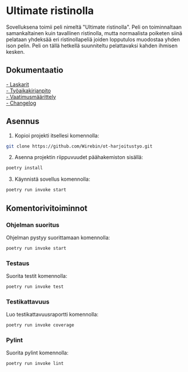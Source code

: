 # Ultimate ristinolla

Sovelluksena toimii peli nimeltä "Ultimate ristinolla".
Peli on toiminnaltaan samankaltainen kuin tavallinen ristinolla, mutta normaalista poiketen siinä pelataan yhdeksää eri ristinollapeliä joiden lopputulos muodostaa yhden ison pelin. Peli on tällä hetkellä suunniteltu pelattavaksi kahden ihmisen kesken.

## Dokumentaatio
[- Laskarit](laskarit/)\
[- Työaikakirjanpito](dokumentaatio/tuntikirjanpito.md)\
[- Vaatimusmäärittely](dokumentaatio/vaatimusmaarittely.md)\
[- Changelog](dokumentaatio/changelog.md)

## Asennus
1. Kopioi projekti itsellesi komennolla:
```bash
git clone https://github.com/Wirebin/ot-harjoitustyo.git
```

2. Asenna projektin riippuvuudet päähakemiston sisällä:
```bash
poetry install
```

3. Käynnistä sovellus komennolla:
```bash
poetry run invoke start
```

## Komentorivitoiminnot

### Ohjelman suoritus
Ohjelman pystyy suorittamaan komennolla:
```bash
poetry run invoke start
```

### Testaus 
Suorita testit komennolla:
```bash
poetry run invoke test
```

### Testikattavuus
Luo testikattavuusraportti komennolla:
```bash
poetry run invoke coverage
```

### Pylint
Suorita pylint komennolla:
```bash
poetry run invoke lint
```
